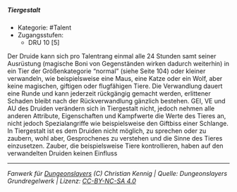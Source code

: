 <!---
Dies ist ein Fanwerk für DUNGEONSLAYERS (C) von Christian Kennig

Quellen:      [Dungeonslayers Grundregelwerk](https://dungeonslayers.net/download/Dungeonslayers4.pdf)
              [Talentbeschreibungen](https://www.f-space.de/ds4/tools-talentcards.html)
License:      [CC-BY-NC-SA 4.0](https://creativecommons.org/licenses/by-nc-sa/4.0/deed.de)
Richtlinien:  [Fanwerkrichtlinien](https://www.dungeonslayers.net/fanwerk-richtlinien/)
Autor:        Zauberlehrling
-->

  
##### Tiergestalt  
- Kategorie: #Talent  
- Zugangsstufen:  
  - DRU 10 [5]  

Der Druide kann sich pro Talentrang einmal alle 24 Stunden samt seiner Ausrüstung (magische Boni von Gegenständen wirken dadurch weiterhin) in ein Tier der Größenkategorie “normal” (siehe Seite 104) oder kleiner verwandeln, wie beispielsweise eine Maus, eine Katze oder ein Wolf, aber keine magischen, giftigen oder flugfähigen Tiere. Die Verwandlung dauert eine Runde und kann jederzeit rückgängig gemacht werden, erlittener Schaden bleibt nach der Rückverwandlung gänzlich bestehen. GEI, VE und AU des Druiden verändern sich in Tiergestalt nicht, jedoch nehmen alle anderen Attribute, Eigenschaften und Kampfwerte die Werte des Tieres an, nicht jedoch Spezialangriffe wie beispielsweise den Giftbiss einer Schlange. In Tiergestalt ist es dem Druiden nicht möglich, zu sprechen oder zu zaubern, wohl aber, Gesprochenes zu verstehen und die Sinne des Tieres einzusetzen. Zauber, die beispielsweise Tiere kontrollieren, haben auf den verwandelten Druiden keinen Einfluss


___  
*Fanwerk für [Dungeonslayers](https://www.dungeonslayers.net/) (C) Christian Kennig | Quelle: Dungeonslayers Grundregelwerk | Lizenz: [CC-BY-NC-SA 4.0](https://creativecommons.org/licenses/by-nc-sa/4.0/deed.de)*  